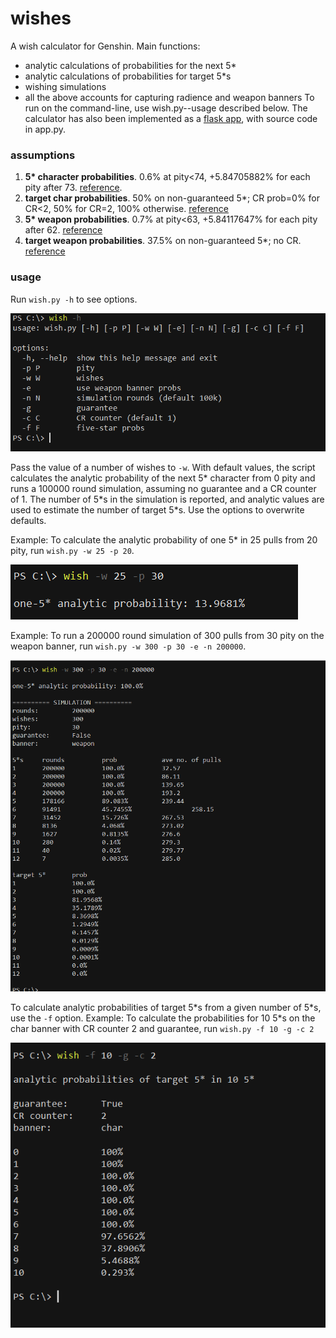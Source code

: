 # wishes

A wish calculator for Genshin. Main functions:<br>
* analytic calculations of probabilities for the next 5*
* analytic calculations of probabilities for target 5*s
* wishing simulations 
* all the above accounts for capturing radience and weapon banners
To run on the command-line, use wish.py--usage described below. The calculator has also been implemented as a [flask app](https://ricardoshillyshally.pythonanywhere.com/), with source code in app.py.


### assumptions
1. **5\* character probabilities**. 0.6% at pity<74, +5.84705882% for each pity after 73. [reference](https://genshin-impact.fandom.com/f/p/4400000000000308779).
2. **target char probabilities**. 50% on non-guaranteed 5*; CR prob=0% for CR<2, 50% for CR=2, 100% otherwise. [reference](https://www.reddit.com/r/Genshin_Impact/comments/1f3ykny/capturing_radiance_details_observations_and/)
3. **5\* weapon probabilities**. 0.7% at pity<63, +5.84117647% for each pity after 62. [reference](https://library.keqingmains.com/general-mechanics/gacha#featured-weapon-banner)
4. **target weapon probabilities**. 37.5% on non-guaranteed 5*; no CR. [reference](https://genshin-impact.fandom.com/wiki/Wish)


### usage
Run `wish.py -h` to see options.

![help](img/help.png)

Pass the value of a number of wishes to `-w`. With default values, the script calculates the analytic probability of the next 5\* character from 0 pity and runs a 100000 round simulation, assuming no guarantee and a CR counter of 1. The number of 5\*s in the simulation is reported, and analytic values are used to estimate the number of target 5\*s. Use the options to overwrite defaults.

Example: To calculate the analytic probability of one 5* in 25 pulls from 20 pity, run `wish.py -w 25 -p 20`.

![analytic](img/analytic.png)

Example: To run a 200000 round simulation of 300 pulls from 30 pity on the weapon banner, run `wish.py -w 300 -p 30 -e -n 200000`.

![sim](img/sim.png)

To calculate analytic probabilities of target 5\*s from a given number of 5\*s, use the `-f` option. Example: To calculate the probabilities for 10 5*s on the char banner with CR counter 2 and guarantee, run `wish.py -f 10 -g -c 2`

![fs](img/fs.png)
